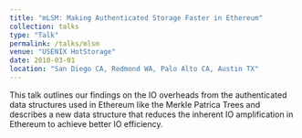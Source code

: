 ```yaml
---
title: "mLSM: Making Authenticated Storage Faster in Ethereum"
collection: talks
type: "Talk"
permalink: /talks/mlsm
venue: "USENIX HotStorage"
date: 2018-03-01
location: "San Diego CA, Redmond WA, Palo Alto CA, Austin TX"
---
```


This talk outlines our findings on the IO overheads from the authenticated data structures used in
Ethereum like the Merkle Patrica Trees and describes a new data structure that reduces the inherent
IO amplification in Ethereum to achieve better IO efficiency.